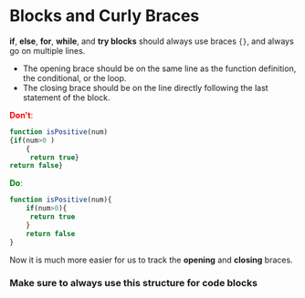 # Blocks and Curly Braces

**if**, **else**, **for**, **while**, and **try blocks** should always use braces ``{}``, and always go on multiple lines.
- The opening brace should be on the same line as the function definition, the conditional, or the loop.
- The closing brace should be on the line directly following the last statement of the block.


<span style="color:red">**Don't**:</span>

```js
function isPositive(num) 
{if(num>0 )
    {
     return true}
return false}

```

<span style="color:green">**Do**:</span>
```js
function isPositive(num){
    if(num>0){
     return true
    }
    return false
}

```

Now it is much more easier for us to track the **opening** and **closing** braces.

### Make sure to always use this structure for code blocks